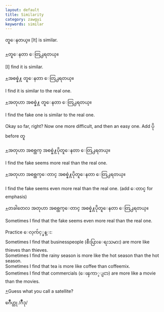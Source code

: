 ```yaml
---
layout: default
title: Similarity
category: zawgyi
keywords: similar
---
```


<p><span class='zawgyi'>တူေနတယ္။ </span>[It] is similar.</p>

<p class='hide-trigger'><a href="#">+</a><span class='zawgyi'>တူေနတာ ေတြ႕ရတယ္။</span></p>
<p class='hide-this'>[I] find it is similar.</p>

<p class='hide-trigger'><a href="#">+</a><span class='zawgyi'>အစစ္နဲ႔ တူေနတာ ေတြ႕ရတယ္။</span></p>
<p class='hide-this'>I find it is similar to the real one.</p>

<p class='hide-trigger'><a href="#">+</a><span class='zawgyi'>အတုဟာ အစစ္နဲ႔ တူေနတာ ေတြ႕ရတယ္။</span></p>
<p class='hide-this'>I find the fake one is similar to the real one.</p>

<p>Okay so far, right? Now one more difficult, and then an easy one. Add <span class='zawgyi'>ပို</span> before <span class='zawgyi'>တူ</span></p>

<p class='hide-trigger'><a href="#">+</a><span class='zawgyi'>အတုဟာ အစစ္ထက္ အစစ္နဲ႔ပိုတူေနတာ ေတြ႕ရတယ္။</span></p>
<p class='hide-this'>I find the fake seems more real than the real one.</p>

<p class='hide-trigger'><a href="#">+</a><span class='zawgyi'>အတုဟာ အစစ္ထက္ေတာင္ အစစ္နဲ႔ပိုတူေနတာ ေတြ႕ရတယ္။</span></p>
<p class='hide-this'>I find the fake seems even more real than the real one. (add<span class='zawgyi'> ေတာင္ </span>for emphasis)</p>

<p class='hide-trigger'><a href="#">+</a><span class='zawgyi'>တခါတေလ အတုဟာ အစစ္ထက္ေတာင္ အစစ္နဲ႔ပိုတူေနတာ ေတြ႕ရတယ္။</span></p>
<p class='hide-this'>Sometimes I find that the fake seems even more real than the real one.</p>

<p class='hide-this'>Practice <span class='zawgyi'>ေလ့က်င့္ခန္း:</span><br>
Sometimes I find that businesspeople (<span class='zawgyi'>စီးပြားေရးသမား</span>) are more like thieves than thieves.<br>
Sometimes I find the rainy season is more like the hot season than the hot season.<br>
Sometimes I find that tea is more like coffee than coffeemix.<br>
Sometimes I find that commercials (<span class='zawgyi'>ေၾကာ္ျငာ</span>) are more like a movie than the movies.</p>
<p class='hide-trigger'><a href="#">+</a>Guess what you call a satellite?</p>
<p class='hide-this'><span class='zawgyi'>ၿဂိဳဟ္တု </span>/<span class='zawgyi'>ဂ်ိဳဒု</span>/</p>
